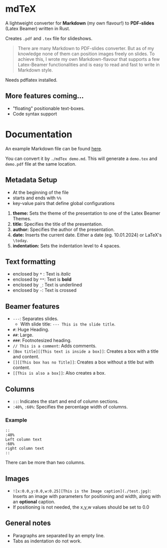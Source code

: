 # mdTeX
A lightweight converter for **Markdown** (my own flavour!) to **PDF-slides** (Latex Beamer) written in Rust.

Creates `.pdf` and `.tex` file for slideshows.

>There are many Markdown to PDF-slides converter. 
>But as of my knowledge none of them can position images freely on slides.
>To achieve this, I wrote my own Markdown-flavour that supports a few Latex-Beamer functionalities and is easy to read and fast to write in Markdown style.

Needs pdflatex installed.

## More features coming...
* "floating" positionable text-boxes.
* Code syntax support

# Documentation
An example Markdown file can be found [here](./examples/demo.md).

You can convert it by `./mdTex demo.md`. This will generate a `demo.tex` and `demo.pdf` file at the same location.

## Metadata Setup
* At the beginning of the file
* starts and ends with `%%`
* key-value pairs that define global configurations

1. **theme:** Sets the theme of the presentation to one of the Latex Beamer Themes.
2. **title:** Specifies the title of the presentation.
3. **author:** Specifies the author of the presentation.
4. **date:** Inserts the current date. Either a date (eg. 10.01.2024) or LaTeX's `\today`.
5. **indentation:** Sets the indentation level to 4 spaces.

## Text formatting
* enclosed by `*` :  Text is *italic*
* enclosed by `**`: Text is **bold**
* enclosed by `_`: Text is underlined
* enclosed by `-`: Text is crossed


## Beamer features
* `---`: Separates slides.
    * With slide title: `--- This is the slide title`.
* `#`: Huge Heading.
* `##`:  Large.
* `###`: Footnotesized heading.
* `// This is a comment`: Adds comments.
* `[Box title][[This text is inside a box]]`: Creates a box with a title and content.
* `[][[This box has no Title]]`: Creates a box without a title but with content.
* `[[This is also a box]]`: Also creates a box.


## Columns

* `::`: Indicates the start and end of column sections.
* `:40%`, `:60%`: Specifies the percentage width of columns.

### Example
```
::
:40%
Left column text
:60%
right column text
::
```
There can be more than two columns.

## Images

* `![x:0.0,y:0.0,w:0.25][This is the Image caption](./test.jpg)`: Inserts an image with parameters for positioning and width, along with an **optional** caption.
* If positioning is not needed, the x,y,w values should be set to 0.0

## General notes

* Paragraphs are separated by an empty line.
* Tabs as indentation do not work.
